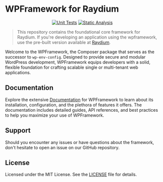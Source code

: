 # WPFramework for Raydium


<div align="center">

[![Unit Tests](https://github.com/devuri/wpframework/actions/workflows/unit-tests.yml/badge.svg)](https://github.com/devuri/wpframework/actions/workflows/unit-tests.yml) [![Static Analysis](https://github.com/devuri/wpframework/actions/workflows/static-analysis.yml/badge.svg)](https://github.com/devuri/wpframework/actions/workflows/static-analysis.yml)

</div>

> This repository contains the foundational core framework for Raydium. If you're developing an application using the wpframework, use the pre-built version available at [Raydium](https://github.com/devuri/raydium/).

Welcome to the WPFramework, the Composer package that serves as the successor to `wp-env-config`. Designed to provide secure and modular WordPress development, WPFramework equips developers with a solid, flexible foundation for crafting scalable single or multi-tenant web applications.


## Documentation

Explore the extensive [Documentation](#) for WPFramework to learn about its installation, configuration, and the plethora of features it offers. The documentation includes detailed guides, API references, and best practices to help you maximize your use of WPFramework.


## Support

Should you encounter any issues or have questions about the framework, don't hesitate to open an issue on our GitHub repository.

## License

Licensed under the MIT License. See the [LICENSE](LICENSE) file for details.
